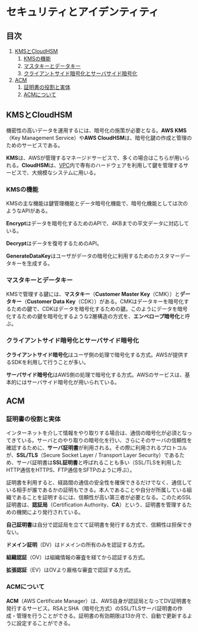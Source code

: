 # セキュリティとアイデンティティ


## 目次

1. [KMSとCloudHSM](#kmsとcloudhsm)
	1. [KMSの機能](#kmsの機能)
	1. [マスタキーとデータキー](#マスタキーとデータキー)
	1. [クライアントサイド暗号化とサーバサイド暗号化](#クライアントサイド暗号化とサーバサイド暗号化)
1. [ACM](#acm)
	1. [証明書の役割と実体](#証明書の役割と実体)
	1. [ACMについて](#acmについて)


## KMSとCloudHSM

機密性の高いデータを運用するには、暗号化の施策が必要となる。**AWS KMS**（Key Management Service）や**AWS CloudHSM**は、暗号化鍵の作成と管理のためのサービスである。

**KMS**は、AWSが管理するマネージドサービスで、多くの場合はこちらが用いられる。**CloudHSM**は、[VPC](./03_networking_and_content_delivery.ja.md#vpc)内で専有のハードウェアを利用して鍵を管理するサービスで、大規模なシステムに用いる。

### KMSの機能

KMSの主な機能は鍵管理機能とデータ暗号化機能で、暗号化機能としては次のようなAPIがある。

**Encrypt**はデータを暗号化するためのAPIで、4KBまでの平文データに対応している。

**Decrypt**はデータを復号するためのAPI。

**GenerateDataKey**はユーザがデータの暗号化に利用するためのカスタマーデータキーを生成する。

### マスタキーとデータキー

KMSで管理する鍵には、**マスタキー**（**Customer Master Key**（CMK））と**データキー**（**Customer Data Key**（CDK））がある。CMKはデータキーを暗号化するための鍵で、CDKはデータを暗号化するための鍵。このようにデータを暗号化するための鍵を暗号化するような2層構造の方式を、**エンベロープ暗号化**と呼ぶ。

### クライアントサイド暗号化とサーバサイド暗号化

**クライアントサイド暗号化**はユーザ側の処理で暗号化する方式。AWSが提供するSDKを利用して行うことが多い。

**サーバサイド暗号化**はAWS側の処理で暗号化する方式。AWSのサービスは、基本的にはサーバサイド暗号化が用いられている。


## ACM

### 証明書の役割と実体

インターネットを介して情報をやり取りする場合は、通信の暗号化が必須となってきている。サーバとのやり取りの暗号化を行い、さらにそのサーバの信頼性を確認するために、**サーバ証明書**が利用される。その際に利用されるプロトコルが、**SSL/TLS**（Secure Socket Layer / Transport Layer Security）であるため、サーバ証明書は**SSL証明書**と呼ばれることも多い（SSL/TLSを利用したHTTP通信をHTTPS、FTP通信をSFTPのように呼ぶ）。

証明書を利用すると、経路間の通信の安全性を確保できるだけでなく、通信している相手が誰であるかの証明もできる。本人であることや自分が所属している組織であることを証明するには、信頼性が高い第三者が必要となる。このためSSL証明書は、**認証局**（Certification Authority、**CA**）という、証明書を管理するための機関により発行されている。

**自己証明書**は自分で認証局を立てて証明書を発行する方式で、信頼性は担保できない。

**ドメイン証明**（DV）はドメインの所有のみを認証する方式。

**組織認証**（OV）は組織情報の審査を経てから認証する方式。

**拡張認証**（EV）はOVより厳格な審査で認証する方式。

### ACMについて

**ACM**（AWS Certificate Manager）は、AWS自身が認証局となってDV証明書を発行するサービス。RSAとSHA（暗号化方式）のSSL/TLSサーバ証明書の作成・管理を行うことができる。証明書の有効期限は13か月で、自動で更新するように設定することができる。
